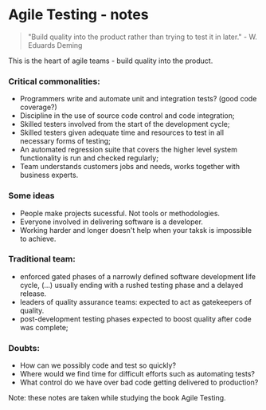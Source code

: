 # Agile Testing - notes

> "Build quality into the product rather than trying to test it in later." - W. Eduards Deming

This is the heart of agile teams - build quality into the product.

### Critical commonalities:
- Programmers write and automate unit and integration tests? (good code coverage?)
- Discipline in the use of source code control and code integration;
- Skilled testers involved from the start of the development cycle;
- Skilled testers given adequate time and resources to test in all necessary forms of testing;
- An automated regression suite that covers the higher level system functionality is run and checked regularly;
- Team understands customers jobs and needs, works together with business experts.

### Some ideas
- People make projects sucessful. Not tools or methodologies.
- Everyone involved in delivering software is a developer.
- Working harder and longer doesn't help when your taksk is impossible to achieve.

### Traditional team:
- enforced gated phases of a narrowly defined software development life cycle, (...) usually ending with a rushed testing phase and a delayed release.
- leaders of quality assurance teams: expected to act as gatekeepers of quality.
- post-development testing phases expected to boost quality after code was complete;

### Doubts:
- How can we possibly code and test so quickly?
- Where would we find time for difficult efforts such as automating tests?
- What control do we have over bad code getting delivered to production?

Note: these notes are taken while studying the book Agile Testing.
